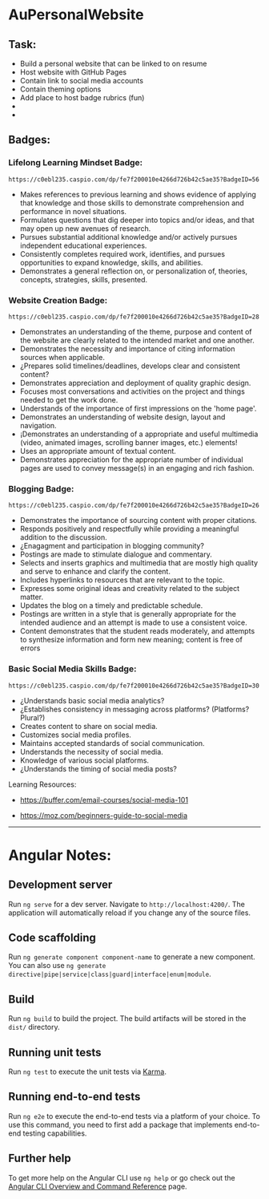 # AuPersonalWebsite

## Task:
  * Build a personal website that can be linked to on resume
  * Host website with GitHub Pages
  * Contain link to social media accounts
  * Contain theming options
  * Add place to host badge rubrics (fun)
  *
  *


## Badges:

### Lifelong Learning Mindset Badge:
    https://c0ebl235.caspio.com/dp/fe7f200010e4266d726b42c5ae35?BadgeID=56
  * Makes references to previous learning and shows evidence of applying that knowledge and those skills to demonstrate comprehension and performance in novel situations.
  * Formulates questions that dig deeper into topics and/or ideas, and that may open up new avenues of research.
  * Pursues substantial additional knowledge and/or actively pursues independent educational experiences.
  * Consistently completes required work, identifies, and pursues opportunities to expand knowledge, skills, and abilities.
  * Demonstrates a general reflection on, or personalization of, theories, concepts, strategies, skills, presented.


### Website Creation Badge:
    https://c0ebl235.caspio.com/dp/fe7f200010e4266d726b42c5ae35?BadgeID=28
  * Demonstrates an understanding of the theme, purpose and content of the website are clearly related to the intended market and one another.
  * Demonstrates the necessity and importance of citing information sources when applicable.
  * ¿Prepares solid timelines/deadlines, develops clear and consistent content?
  * Demonstrates appreciation and deployment of quality graphic design.
  * Focuses most conversations and activities on the project and things needed to get the work done.
  * Understands of the importance of first impressions on the 'home page'.
  * Demonstrates an understanding of website design, layout and navigation.
  * ¡Demonstrates an understanding of a appropriate and useful multimedia (video, animated images, scrolling banner images, etc.) elements!
  * Uses an appropriate amount of textual content.
  * Demonstrates appreciation for the appropriate number of individual pages are used to convey message(s) in an engaging and rich fashion.


### Blogging Badge:
    https://c0ebl235.caspio.com/dp/fe7f200010e4266d726b42c5ae35?BadgeID=26
  * Demonstrates the importance of sourcing content with proper citations.
  * Responds positively and respectfully while providing a meaningful addition to the discussion.
  * ¿Enagagment and participation in blogging community?
  * Postings are made to stimulate dialogue and commentary.
  * Selects and inserts graphics and multimedia that are mostly high quality and serve to enhance and clarify the content.
  * Includes hyperlinks to resources that are relevant to the topic.
  * Expresses some original ideas and creativity related to the subject matter.
  * Updates the blog on a timely and predictable schedule.
  * Postings are written in a style that is generally appropriate for the intended audience and an attempt is made to use a consistent voice.
  * Content demonstrates that the student reads moderately, and attempts to synthesize information and form new meaning; content is free of errors


### Basic Social Media Skills Badge:
    https://c0ebl235.caspio.com/dp/fe7f200010e4266d726b42c5ae35?BadgeID=30
  * ¿Understands basic social media analytics?
  * ¿Establishes consistency in messaging across platforms? (Platforms? Plural?)
  * Creates content to share on social media.
  * Customizes social media profiles.
  * Maintains accepted standards of social communication.
  * Understands the necessity of social media.
  * Knowledge of various social platforms.
  * ¿Understands the timing of social media posts?

  Learning Resources:
  - https://buffer.com/email-courses/social-media-101

  - https://moz.com/beginners-guide-to-social-media


___

# Angular Notes:

## Development server

Run `ng serve` for a dev server. Navigate to `http://localhost:4200/`. The application will automatically reload if you change any of the source files.

## Code scaffolding

Run `ng generate component component-name` to generate a new component. You can also use `ng generate directive|pipe|service|class|guard|interface|enum|module`.

## Build

Run `ng build` to build the project. The build artifacts will be stored in the `dist/` directory.

## Running unit tests

Run `ng test` to execute the unit tests via [Karma](https://karma-runner.github.io).

## Running end-to-end tests

Run `ng e2e` to execute the end-to-end tests via a platform of your choice. To use this command, you need to first add a package that implements end-to-end testing capabilities.

## Further help

To get more help on the Angular CLI use `ng help` or go check out the [Angular CLI Overview and Command Reference](https://angular.io/cli) page.

